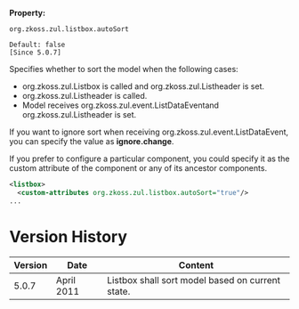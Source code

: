 **Property:**

`org.zkoss.zul.listbox.autoSort`

`Default: false`  
`[Since 5.0.7]`

Specifies whether to sort the model when the following cases:

- <javadoc method="setModel(ListModel)">org.zkoss.zul.Listbox</javadoc>
  is called and
  <javadoc method="setSortDirection(String)">org.zkoss.zul.Listheader</javadoc>
  is set.
- <javadoc method="setSortDirection(String)">org.zkoss.zul.Listheader</javadoc>
  is called.
- Model receives <javadoc>org.zkoss.zul.event.ListDataEvent</javadoc>and
  <javadoc method="setSortDirection(String)">org.zkoss.zul.Listheader</javadoc>
  is set.

If you want to ignore sort when receiving
<javadoc>org.zkoss.zul.event.ListDataEvent</javadoc>, you can specify
the value as **ignore.change**.

If you prefer to configure a particular component, you could specify it
as the custom attribute of the component or any of its ancestor
components.

``` xml
<listbox>
  <custom-attributes org.zkoss.zul.listbox.autoSort="true"/>
...
```

# Version History

| Version | Date       | Content                                          |
|---------|------------|--------------------------------------------------|
| 5.0.7   | April 2011 | Listbox shall sort model based on current state. |
